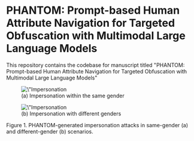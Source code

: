 # PHANTOM: Prompt-based Human Attribute Navigation for Targeted Obfuscation with Multimodal Large Language Models
This repository contains the codebase for manuscript titled "PHANTOM: Prompt-based Human Attribute Navigation for Targeted Obfuscation with Multimodal Large Language Models"

<div style=\"text-align: center;\">

  <figure style=\"
      display: inline-block;
      width: 45%;
      margin: 0 1em;
      vertical-align: top;
      text-align: center;  
  \">
    <img src=\"Figures/ex1.png\"
         alt=\"Impersonation within the same gender\"
         style=\"width: 100%;\">
    <figcaption style=\"font-style: italic; margin-top: 0.5em; text-align: center;\">
      (a) Impersonation within the same gender
    </figcaption>
  </figure>

  <figure style=\"
      display: inline-block;
      width: 45%;
      margin: 0 1em;
      vertical-align: top;
      text-align: center;  
  \">
    <img src=\"Figures/ex2.png\"
         alt=\"Impersonation with different genders\"
         style=\"width: 100%;\">
    <figcaption style=\"font-style: italic; margin-top: 0.5em; text-align: center;\">
      (b) Impersonation with different genders
    </figcaption>
  </figure>

  <p style=\"font-style: italic; margin-top: 1em; text-align: center;\">
    Figure 1. PHANTOM-generated impersonation attacks in same-gender (a) and different-gender (b) scenarios.
  </p>

</div>
